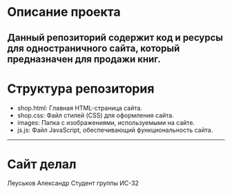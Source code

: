 # Описание проекта
Данный репозиторий содержит код и ресурсы для одностраничного сайта, который предназначен для продажи книг.
 ---
# Структура репозитория
+ shop.html: Главная HTML-страница сайта.  
+ shop.css: Файл стилей (CSS) для оформления сайта.  
+ images: Папка с изображениями, используемыми на сайте.  
+ js.js: Файл JavaScript, обеспечивающий функциональность сайта.  
 ---
# Сайт делал
Леуськов Александр 
Студент группы ИС-32
